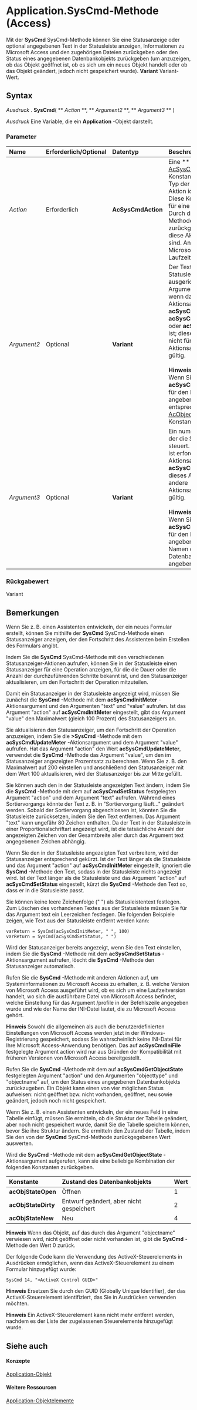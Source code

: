 

# Application.SysCmd-Methode (Access)

Mit der  **SysCmd** SysCmd-Methode können Sie eine Statusanzeige oder optional angegebenen Text in der Statusleiste anzeigen, Informationen zu Microsoft Access und den zugehörigen Dateien zurückgeben oder den Status eines angegebenen Datenbankobjekts zurückgeben (um anzuzeigen, ob das Objekt geöffnet ist, ob es sich um ein neues Objekt handelt oder ob das Objekt geändert, jedoch nicht gespeichert wurde). **Variant** Variant-Wert.
 


## Syntax

 *Ausdruck*  . **SysCmd**( ** *Action* **, ** *Argument2* **, ** *Argument3* ** )
 

 
 *Ausdruck*  Eine Variable, die ein **Application** -Objekt darstellt.
 

 

### Parameter



|**Name**|**Erforderlich/Optional**|**Datentyp**|**Beschreibung**|
|:-----|:-----|:-----|:-----|
| _Action_|Erforderlich|**AcSysCmdAction**|Eine  ** [AcSysCmdAction](a2879d50-9845-40b0-9e51-a022340c664b.md)** -Konstante, durch die der Typ der auszuführenden Aktion identifiziert wird. Diese Konstanten gelten für eine Statusanzeige. Durch die **SysCmd** -Methode wird **null** zurückgegeben, wenn diese Aktionen erfolgreich sind. Andernfalls wird in Microsoft Access ein Laufzeitfehler generiert.|
| _Argument2_|Optional|**Variant**|Der Text, der in der Statusleiste linksbündig ausgerichtet ist. Dieses Argument ist erforderlich, wenn das Aktionsargument  **acSysCmdInitMeter**, **acSysCmdUpdateMeter** oder **acSysCmdSetStatus** ist; dieses Argument ist nicht für adnere Aktionsargumentwerte gültig. <BR/><BR/>**Hinweis**<BR/>  Wenn Sie den Wert  **acSysCmdGetObjectState** für den Parameter "Action" angeben, müssen Sie die entsprechende ** [AcObjectType](157a8d35-2b27-4f62-8e74-525043f6ec71.md)** -Konstante angeben. |
| _Argument3_|Optional|**Variant**|Ein numerischer Ausdruck, der die Statusanzeige steuert. Dieses Argument ist erforderlich, wenn das Aktionsargument  **acSysCmdInitMeter** ist; dieses Argument ist für andere Aktionsargumentwerte gültig. <BR/><BR/>**Hinweis**<BR/>  Wenn Sie den Wert  **acSysCmdGetObjectState** für den Parameter "Action" angeben, müssen Sie den Namen des Datenbankobjekts angeben. |

### Rückgabewert

Variant
 

 

## Bemerkungen

Wenn Sie z. B. einen Assistenten entwickeln, der ein neues Formular erstellt, können Sie mithilfe der  **SysCmd** SysCmd-Methode einen Statusanzeiger anzeigen, der den Fortschritt des Assistenten beim Erstellen des Formulars angibt.
 

 
Indem Sie die  **SysCmd** SysCmd-Methode mit den verschiedenen Statusanzeiger-Aktionen aufrufen, können Sie in der Statusleiste einen Statusanzeiger für eine Operation anzeigen, für die die Dauer oder die Anzahl der durchzuführenden Schritte bekannt ist, und den Statusanzeiger aktualisieren, um den Fortschritt der Operation mitzuteilen.
 

 
Damit ein Statusanzeiger in der Statusleiste angezeigt wird, müssen Sie zunächst die  **SysCmd** -Methode mit dem **acSysCmdInitMeter** -Aktionsargument und den Argumenten "text" und "value" aufrufen. Ist das Argument "action" auf **acSysCmdInitMeter** eingestellt, gibt das Argument "value" den Maximalwert (gleich 100 Prozent) des Statusanzeigers an.
 

 
Sie aktualisieren den Statusanzeiger, um den Fortschritt der Operation anzuzeigen, indem Sie die  **>SysCmd** -Methode mit dem **acSysCmdUpdateMeter** -Aktionsargument und dem Argument "value" aufrufen. Hat das Argument "action" den Wert **acSysCmdUpdateMeter**, verwendet die **SysCmd** -Methode das Argument "value", um den im Statusanzeiger angezeigten Prozentsatz zu berechnen. Wenn Sie z. B. den Maximalwert auf 200 einstellen und anschließend den Statusanzeiger mit dem Wert 100 aktualisieren, wird der Statusanzeiger bis zur Mitte gefüllt.
 

 
Sie können auch den in der Statusleiste angezeigten Text ändern, indem Sie die  **SysCmd** -Methode mit dem auf **acSysCmdSetStatus** festgelegten Argument "action" und dem Argument "text" aufrufen. Während eines Sortiervorgangs könnte der Text z. B. in "Sortiervorgang läuft..." geändert werden. Sobald der Sortiervorgang abgeschlossen ist, könnten Sie die Statusleiste zurücksetzen, indem Sie den Text entfernen. Das Argument "text" kann ungefähr 80 Zeichen enthalten. Da der Text in der Statusleiste in einer Proportionalschriftart angezeigt wird, ist die tatsächliche Anzahl der angezeigten Zeichen von der Gesamtbreite aller durch das Argument text angegebenen Zeichen abhängig.
 

 
Wenn Sie den in der Statusleiste angezeigten Text verbreitern, wird der Statusanzeiger entsprechend gekürzt. Ist der Text länger als die Statusleiste und das Argument "action" auf  **acSysCmdInitMeter** eingestellt, ignoriert die **SysCmd** -Methode den Text, sodass in der Statusleiste nichts angezeigt wird. Ist der Text länger als die Statusleiste und das Argument "action" auf **acSysCmdSetStatus** eingestellt, kürzt die **SysCmd** -Methode den Text so, dass er in die Statusleiste passt.
 

 
Sie können keine leere Zeichenfolge (" ") als Statusleistentext festlegen. Zum Löschen des vorhandenen Textes aus der Statusleiste müssen Sie für das Argument text ein Leerzeichen festlegen. Die folgenden Beispiele zeigen, wie Text aus der Statusleiste entfernt werden kann:
 

 



```
varReturn = SysCmd(acSysCmdInitMeter, " ", 100) 
varReturn = SysCmd(acSysCmdSetStatus, " ")
```

Wird der Statusanzeiger bereits angezeigt, wenn Sie den Text einstellen, indem Sie die  **SysCmd** -Methode mit dem **acSysCmdSetStatus** -Aktionsargument aufrufen, löscht die **SysCmd** -Methode den Statusanzeiger automatisch.
 

 
Rufen Sie die  **SysCmd** -Methode mit anderen Aktionen auf, um Systeminformationen zu Microsoft Access zu erhalten, z. B. welche Version von Microsoft Access ausgeführt wird, ob es sich um eine Laufzeitversion handelt, wo sich die ausführbare Datei von Microsoft Access befindet, welche Einstellung für das Argument /profile in der Befehlszeile angegeben wurde und wie der Name der INI-Datei lautet, die zu Microsoft Access gehört.
 

 

 **Hinweis**  Sowohl die allgemeinen als auch die benutzerdefinierten Einstellungen von Microsoft Access werden jetzt in der Windows-Registrierung gespeichert, sodass Sie wahrscheinlich keine INI-Datei für Ihre Microsoft Access-Anwendung benötigen. Das auf  **acSysCmdIniFile** festgelegte Argument action wird nur aus Gründen der Kompatibilität mit früheren Versionen von Microsoft Access bereitgestellt.
 

Rufen Sie die  **SysCmd** -Methode mit dem auf **acSysCmdGetObjectState** festgelegten Argument "action" und den Argumenten "objecttype" und "objectname" auf, um den Status eines angegebenen Datenbankobjekts zurückzugeben. Ein Objekt kann einen von vier möglichen Status aufweisen: nicht geöffnet bzw. nicht vorhanden, geöffnet, neu sowie geändert, jedoch noch nicht gespeichert.
 

 
Wenn Sie z. B. einen Assistenten entwickeln, der ein neues Feld in eine Tabelle einfügt, müssen Sie ermitteln, ob die Struktur der Tabelle geändert, aber noch nicht gespeichert wurde, damit Sie die Tabelle speichern können, bevor Sie ihre Struktur ändern. Sie ermitteln den Zustand der Tabelle, indem Sie den von der  **SysCmd** SysCmd-Methode zurückgegebenen Wert auswerten.
 

 
Wird die  **SysCmd** -Methode mit dem **acSysCmdGetObjectState** -Aktionsargument aufgerufen, kann sie eine beliebige Kombination der folgenden Konstanten zurückgeben.
 

 


|**Konstante**|**Zustand des Datenbankobjekts**|**Wert**|
|:-----|:-----|:-----|
|**acObjStateOpen**|Öffnen|1|
|**acObjStateDirty**|Entwurf geändert, aber nicht gespeichert|2|
|**acObjStateNew**|Neu|4|

 **Hinweis**  Wenn das Objekt, auf das durch das Argument "objectname" verwiesen wird, nicht geöffnet oder nicht vorhanden ist, gibt die  **SysCmd** -Methode den Wert 0 zurück.
 

Der folgende Code kann die Verwendung des ActiveX-Steuerelements in Ausdrücken ermöglichen, wenn das ActiveX-Steuerelement zu einem Formular hinzugefügt wurde:
 

 



```
SysCmd 14, "<ActiveX Control GUID>" 

```


 **Hinweis**  Ersetzen Sie <ActiveX Control GUID> durch den GUID (Globally Unique Identifier), der das ActiveX-Steuerelement identifiziert, das Sie in Ausdrücken verwenden möchten.
 


 **Hinweis**  Ein ActiveX-Steuerelement kann nicht mehr entfernt werden, nachdem es der Liste der zugelassenen Steuerelemente hinzugefügt wurde.
 


## Siehe auch


#### Konzepte


 
 [Application-Objekt](aefb0713-97e6-e2c7-e530-8fd2e1316a55.md)
#### Weitere Ressourcen


 
 [Application-Objektelemente](3ab5276c-d52a-72a9-244c-ec92ead48811.md)
